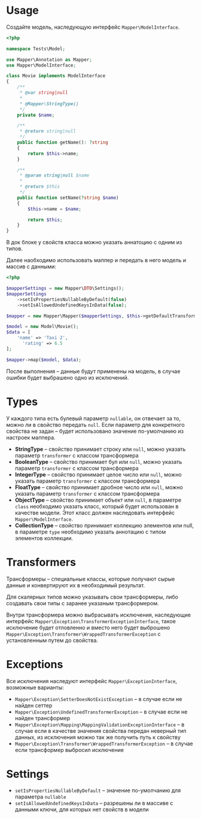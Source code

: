 # Usage
Создайте модель, наследующую интерфейс `Mapper\ModelInterface`.

```php
<?php

namespace Tests\Model;

use Mapper\Annotation as Mapper;
use Mapper\ModelInterface;

class Movie implements ModelInterface
{
    /**
     * @var string|null
     *
     * @Mapper\StringType()
     */
    private $name;

    /**
     * @return string|null
     */
    public function getName(): ?string
    {
        return $this->name;
    }

    /**
     * @param string|null $name
     *
     * @return $this
     */
    public function setName(?string $name)
    {
        $this->name = $name;

        return $this;
    }
}

```

В док блоке у свойств класса можно указать аннатоцию с одним из типов.

Далее наобходимо использовать маппер и передать в него модель и массив с данными:

```php
<?php

$mapperSettings = new Mapper\DTO\Settings();
$mapperSettings
    ->setIsPropertiesNullableByDefault(false)
    ->setIsAllowedUndefinedKeysInData(false);

$mapper = new Mapper\Mapper($mapperSettings, $this->getDefaultTransformers());

$model = new Model\Movie();
$data = [
    'name' => 'Taxi 2',
	  'rating' => 6.5
];

$mapper->map($model, $data);

```

После выполнения – данные будут применены на модель, в случае ошибки будет выбрашено одно из исключений.

# Types
У каждого типа есть булевый параметр `nullable`,  он отвечает за то, можно ли в свойство передать `null`. 
Если параметр для конкретного свойства не задан – будет использовано значение по-умолчанию из настроек маппера.

* **StringType** – свойство принимает строку или `null`, можно указать параметр `transformer` с классом трансформера
* **BooleanType** – свойство принимает бул или `null`, можно указать параметр `transformer` с классом трансформера
* **IntegerType** – свойство принимает целое число или `null`, можно указать параметр `transformer` с классом трансформера
* **FloatType** – свойство принимает дробное число или `null`, можно указать параметр `transformer` с классом трансформера
* **ObjectType** – свойство принимает объект или `null`, в параметре `class` необходимо указать класс, который будет использован в качестве модели. Этот класс должен наследовать интерфейс `Mapper\ModelInterface`.
* **CollectionType** – свойство принимает коллекцию элементов или null, в параметре `type` необходимо указать аннотацию с типом элементов коллекции.

# Transformers
Трансформеры – специальные классы, которые получают сырые данные и конвертируют их в необходимый результат.

Для скалярных типов можно указывать свои трансформеры, либо создавать свои типы с заранее указаным трансформером.

Внутри трансформера можно выбрасывать исключения, наследующие интерфейс `Mapper\Exception\TransformerExceptionInterface`, такое исключение будет отловленно и вместо него будет выброшено `Mapper\Exception\Transformer\WrappedTransformerException` с установленным путем до свойства.

# Exceptions
Все исключения наследуют интерфейс `Mapper\ExceptionInterface`, возможные варианты:

* `Mapper\Exception\SetterDoesNotExistException` – в случае если не найден сеттер
* `Mapper\Exception\UndefinedTransformerException` – в случае если не найден трансформер
* `Mapper\Exception\Mapping\MappingValidationExceptionInterface` – в случае если в качестве значения свойства передан неверный тип данных, из исключения можно так же получить путь к свойству
* `Mapper\Exception\Transformer\WrappedTransformerException` – в случае если трансформер выбросил исключение

# Settings
* `setIsPropertiesNullableByDefault` – значение по-умолчанию для параметра `nullable`
* `setIsAllowedUndefinedKeysInData` – разрешены ли в массиве с данными ключи, для которых нет свойств в модели
